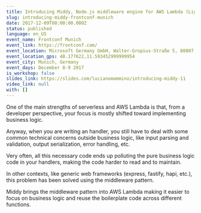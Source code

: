 ```yaml
---
title: Introducing Middy, Node.js middleware engine for AWS Lambda (Lightning talk)
slug: introducing-middy-frontconf-munich
date: 2017-12-09T00:00:00.000Z
status: published
language: en_US
event_name: Frontconf Munich
event_link: https://frontconf.com/
event_location: Microsoft Germany GmbH, Walter-Gropius-Straße 5, 80807 München, Germany
event_location_gps: 48.177622,11.593452999999954
event_city: Munich, Germany
event_days: December 8-9 2017
is_workshop: false
slides_link: https://slides.com/lucianomammino/introducing-middy-11
video_link: null
with: []
---
```


One of the main strengths of serverless and AWS Lambda is that, from a developer perspective, your focus is mostly shifted toward implementing business logic.

Anyway, when you are writing an handler, you still have to deal with some common technical concerns outside business logic, like input parsing and validation, output serialization, error handling, etc.

Very often, all this necessary code ends up polluting the pure business logic code in your handlers, making the code harder to read and to maintain.

In other contexts, like generic web frameworks (express, fastify, hapi, etc.), this problem has been solved using the middleware pattern.

Middy brings the middleware pattern into AWS Lambda making it easier to focus on business logic and reuse the boilerplate code across different functions.
